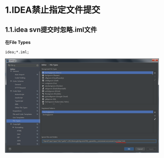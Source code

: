 # 1.IDEA禁止指定文件提交
## 1.1.idea svn提交时忽略.iml文件

**在File Types**
```
idea;*.iml;
```

![](/static/image/微信截图_20210128142744.png)

